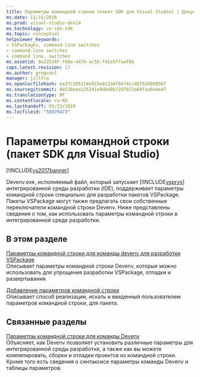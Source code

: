 ```yaml
---
title: Параметры командной строки (пакет SDK для Visual Studio) | Документация Майкрософт
ms.date: 11/15/2016
ms.prod: visual-studio-dev14
ms.technology: vs-ide-sdk
ms.topic: conceptual
helpviewer_keywords:
- VSPackages, command-line switches
- command-line switches
- command line, switches
ms.assetid: 0a22516f-f60e-4476-ac5b-f41e5ffaaf8b
caps.latest.revision: 17
ms.author: gregvanl
manager: jillfra
ms.openlocfilehash: ea37c105114e915e812a470474ccd8f52609056f
ms.sourcegitcommit: 8b538eea125241e9d6d8b7297b72a66faa9a4a47
ms.translationtype: MT
ms.contentlocale: ru-RU
ms.lasthandoff: 01/23/2019
ms.locfileid: "58979473"
---
```

# <a name="command-line-switches-visual-studio-sdk"></a>Параметры командной строки (пакет SDK для Visual Studio)
[!INCLUDE[vs2017banner](../includes/vs2017banner.md)]

Devenv.exe, исполняемый файл, который запускает [!INCLUDE[vsprvs](../includes/vsprvs-md.md)] интегрированной среды разработки (IDE), поддерживает параметры командной строки специально для разработки пакетов VSPackage. Пакеты VSPackage могут также предлагать свои собственные переключатели командной строки Devenv. Ниже представлены сведения о том, как использовать параметры командной строки в интегрированной среде разработки.  
  
## <a name="in-this-section"></a>В этом разделе  
 [Параметры командной строки для команды devenv для разработки VSPackage](../extensibility/devenv-command-line-switches-for-vspackage-development.md)  
 Описывает параметры командной строки Devenv, которые можно использовать для упрощения разработки VSPackage, отладки и развертывания.  
  
 [Добавление параметров командной строки](../extensibility/adding-command-line-switches.md)  
 Описывает способ реализации, искать и введенный пользователем параметров командной строки, для пакета.  
  
## <a name="related-sections"></a>Связанные разделы  
 [Параметры командной строки для команды Devenv](../ide/reference/devenv-command-line-switches.md)  
 Объясняет, как Devenv позволяет установить различные параметры для интегрированной среды разработки, а также как вы можете компилировать, сборки и отладки проектов из командной строки. Кроме того есть сведения о синтаксисе параметры команды Devenv и таблицы параметров.
